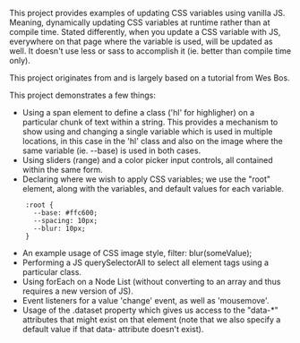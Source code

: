 This project provides examples of updating CSS variables using vanilla JS. Meaning, dynamically updating CSS variables at runtime rather than at compile time. Stated differently, when you update a CSS variable with JS, everywhere on that page where the variable is used, will be updated as well. It doesn't use less or sass to accomplish it (ie. better than compile time only).

This project originates from and is largely based on a tutorial from Wes Bos.

This project demonstrates a few things:

* Using a span element to define a class ('hl' for highligher) on a particular chunk of text within a string. This provides a mechanism to
show using and changing a single variable which is used in multiple 
locations, in this case in the 'hl' class and also on the image where
the same variable (ie. --base) is used in both cases.
* Using sliders (range) and a color picker input controls, all contained 
  within the same form.
* Declaring where we wish to apply CSS variables; we use the "root" element, along with the variables, and default values for each variable.
```
    :root {
      --base: #ffc600;
      --spacing: 10px;
      --blur: 10px;
    }
```
* An example usage of CSS image style, filter: blur(someValue);
* Performing a JS querySelectorAll to select all element tags using a particular class.
* Using forEach on a Node List (without converting to an array and thus
  requires a new version of JS).
* Event listeners for a value 'change' event, as well as 'mousemove'.
* Usage of the <element>.dataset property which gives us access to the "data-*" attributes that might exist on that element (note that we also 
specify a default value if that data- attribute doesn't exist). 
 
